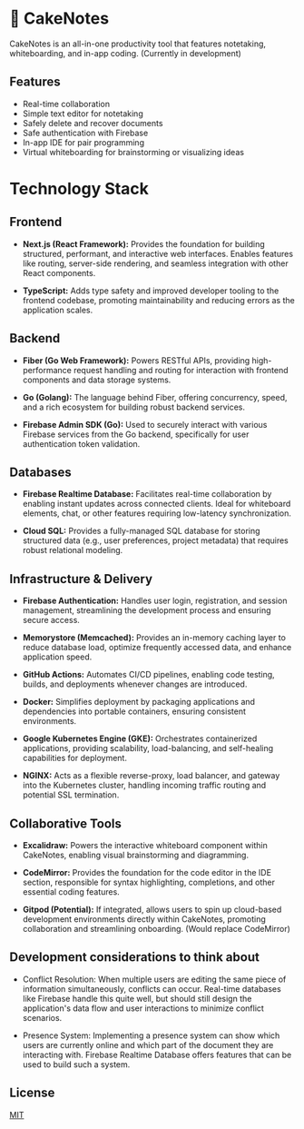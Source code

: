 # 🍰 CakeNotes

CakeNotes is an all-in-one productivity tool that features notetaking, whiteboarding, and in-app coding. (Currently in development)

## Features
* Real-time collaboration
* Simple text editor for notetaking
* Safely delete and recover documents
* Safe authentication with Firebase
* In-app IDE for pair programming
* Virtual whiteboarding for brainstorming or visualizing ideas

# Technology Stack

## Frontend

- **Next.js (React Framework):** Provides the foundation for building structured, performant, and interactive web interfaces. Enables features like routing, server-side rendering, and seamless integration with other React components.

- **TypeScript:** Adds type safety and improved developer tooling to the frontend codebase, promoting maintainability and reducing errors as the application scales.

## Backend

- **Fiber (Go Web Framework):** Powers RESTful APIs, providing high-performance request handling and routing for interaction with frontend components and data storage systems.

- **Go (Golang):** The language behind Fiber, offering concurrency, speed, and a rich ecosystem for building robust backend services.

- **Firebase Admin SDK (Go):** Used to securely interact with various Firebase services from the Go backend, specifically for user authentication token validation.

## Databases

- **Firebase Realtime Database:** Facilitates real-time collaboration by enabling instant updates across connected clients. Ideal for whiteboard elements, chat, or other features requiring low-latency synchronization.

- **Cloud SQL:** Provides a fully-managed SQL database for storing structured data (e.g., user preferences, project metadata) that requires robust relational modeling.

## Infrastructure & Delivery

- **Firebase Authentication:** Handles user login, registration, and session management, streamlining the development process and ensuring secure access.

- **Memorystore (Memcached):** Provides an in-memory caching layer to reduce database load, optimize frequently accessed data, and enhance application speed.

- **GitHub Actions:** Automates CI/CD pipelines, enabling code testing, builds, and deployments whenever changes are introduced.

- **Docker:** Simplifies deployment by packaging applications and dependencies into portable containers, ensuring consistent environments.

- **Google Kubernetes Engine (GKE):** Orchestrates containerized applications, providing scalability, load-balancing, and self-healing capabilities for deployment.

- **NGINX:** Acts as a flexible reverse-proxy, load balancer, and gateway into the Kubernetes cluster, handling incoming traffic routing and potential SSL termination.

## Collaborative Tools

- **Excalidraw:** Powers the interactive whiteboard component within CakeNotes, enabling visual brainstorming and diagramming.

- **CodeMirror:** Provides the foundation for the code editor in the IDE section, responsible for syntax highlighting, completions, and other essential coding features.

- **Gitpod (Potential):** If integrated, allows users to spin up cloud-based development environments directly within CakeNotes, promoting collaboration and streamlining onboarding. (Would replace CodeMirror)


## Development considerations to think about
* Conflict Resolution: When multiple users are editing the same piece of information simultaneously, conflicts can occur. Real-time databases like Firebase handle this quite well, but should still design the application's data flow and user interactions to minimize conflict scenarios.

* Presence System: Implementing a presence system can show which users are currently online and which part of the document they are interacting with. Firebase Realtime Database offers features that can be used to build such a system.

## License

[MIT](https://choosealicense.com/licenses/mit/)
